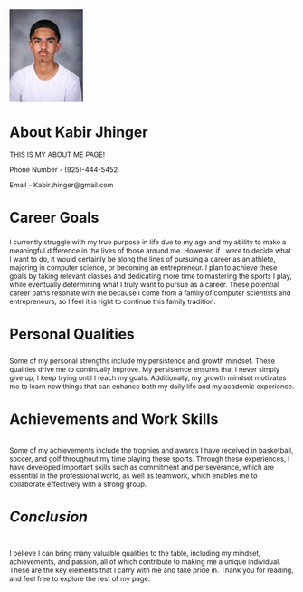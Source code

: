 <!DOCTYPE html>
<html lang="en">
<head>
    <meta charset="UTF-8">
    <meta name="viewport" content="width=device-width, initial-scale=1.0">
    <title>Kabir Jhinger</title>
</head>
<img src="Screenshot 2024-10-18 094346.png"
<div>
<h1 style="font-size:25px">About Kabir Jhinger</h1>
<p style="font-size:12px">THIS IS MY ABOUT ME PAGE!</body>
<div>
<p style="font-size:12px">Phone Number - (925)-444-5452</body>
<div>
<p style="font-size:12px">Email - Kabir.jhinger@gmail.com</body>
<div>
<h2 style="font-size:25px">Career Goals</h2>
<div>
<p style="font-size:12px">I currently struggle with my true purpose in life due to my age and my ability to make a meaningful difference in the lives of those around me. However, if I were to decide what I want to do, it would certainly be along the lines of pursuing a career as an athlete, majoring in computer science, or becoming an entrepreneur. I plan to achieve these goals by taking relevant classes and dedicating more time to mastering the sports I play, while eventually determining what I truly want to pursue as a career. These potential career paths resonate with me because I come from a family of computer scientists and entrepreneurs, so I feel it is right to continue this family tradition.</p>
<h3 style="font-size:25px">Personal Qualities</h3>
</div>
<p style="font-size:12px">Some of my personal strengths include my persistence and growth mindset. These qualities drive me to continually improve. My persistence ensures that I never simply give up; I keep trying until I reach my goals. Additionally, my growth mindset motivates me to learn new things that can enhance both my daily life and my academic experience.</p>
</div>
<h4 style="font-size:25px">Achievements and Work Skills</h4>
</div>
<p style="font-size:12px">Some of my achievements include the trophies and awards I have received in basketball, soccer, and golf throughout my time playing these sports. Through these experiences, I have developed important skills such as commitment and perseverance, which are essential in the professional world, as well as teamwork, which enables me to collaborate effectively with a strong group.</p>
</div>
<h5 style="font-size:25px">Conclusion</h5>
</div>
<p style="font-size:12px">I believe I can bring many valuable qualities to the table, including my mindset, achievements, and passion, all of which contribute to making me a unique individual. These are the key elements that I carry with me and take pride in. Thank you for reading, and feel free to explore the rest of my page.</p>
